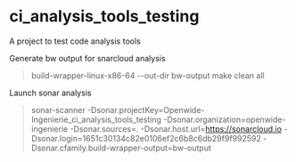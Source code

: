 # ci_analysis_tools_testing
A project to test code analysis tools

Generate bw output for snarcloud analysis
> build-wrapper-linux-x86-64 --out-dir bw-output make clean all

Launch sonar analysis
> sonar-scanner   -Dsonar.projectKey=Openwide-Ingenierie_ci_analysis_tools_testing   -Dsonar.organization=openwide-ingenierie   -Dsonar.sources=.   -Dsonar.host.url=https://sonarcloud.io   -Dsonar.login=1651c30134c82e0106ef2c6b8c6db29f9f992592   -Dsonar.cfamily.build-wrapper-output=bw-output
